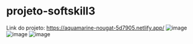 # projeto-softskill3
Link do projeto: https://aquamarine-nougat-5d7905.netlify.app/
![image](https://user-images.githubusercontent.com/75620440/163491201-04511923-2ad2-4712-8b79-15b830313021.png)
![image](https://user-images.githubusercontent.com/75620440/163491345-6305a591-7e98-40d7-ace2-c084d22675c4.png)
![image](https://user-images.githubusercontent.com/75620440/163491371-92705804-8f36-41db-96b7-5b12ea10fa22.png)

